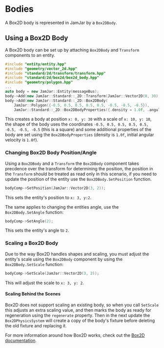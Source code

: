 # Bodies

A Box2D body is represented in JamJar by a `Box2DBody`.

## Using a Box2D Body

A Box2D body can be set up by attaching `Box2DBody` and `Transform` components to an entity.

```c++
#include "entity/entity.hpp"
#include "geometry/vector_2d.hpp"
#include "standard/2d/transform/transform.hpp"
#include "standard/2d/box2d/box2d_body.hpp"
#include "geometry/polygon.hpp"
...
auto body = new JamJar::Entity(messageBus);
body->Add(new JamJar::Standard::_2D::Transform(JamJar::Vector2D(0, 30), JamJar::Vector2D(10, 10)));
body->Add(new JamJar::Standard::_2D::Box2DBody(
    JamJar::Polygon({-0.5, 0.5, 0.5, 0.5, 0.5, -0.5, -0.5, -0.5}),
    JamJar::Standard::_2D::Box2DBodyProperties({.density = 1.0f, .angularVelocity = 1.0f})));
```

This creates a body at position `x: 0, y: 30` with a scale of `x: 10, y: 10`, the shape of the body uses the coordinates
`-0.5, 0.5, 0.5, 0.5, 0.5, -0.5, -0.5, -0.5` (this is a square) and some additional properties of the body are set using
the `Box2DBodyProperties` (density is `1.0f`, initial angular velocity is `1.0f`).

### Changing Box2D Body Position/Angle

Using a `Box2DBody` and a `Transform` the `Box2DBody` component takes precdence over the transform for determining
the position, the position in the `Transform` should be treated as read only in this scenario, if you need to update
the position of the entity use the `Box2DBody.SetPosition` function.

```c++
bodyComp->SetPosition(JamJar::Vector2D(3, 2));
```

This sets the entity's position to `x: 3, y:2`.

The same applies to changing the entities angle, use the `Box2DBody.SetAngle` function:

```c++
bodyComp->SetAngle(2);
```

This sets the entity's angle to `2`.

### Scaling a Box2D Body

Due to the way Box2D handles shapes and scaling, you must adjust the entity's scale using the `Box2DBody` component by
using the `Box2DBody.SetScale` function:

```c++
bodyComp->SetScale(JamJar::Vector2D(3, 2));
```

This will adjust the scale to `x: 3, y: 2`.

#### Scaling Behind the Scenes

Box2D does not support scaling an existing body, so when you call `SetScale` this adjusts an extra scaling value, and
then marks the body as ready for regeneration using the `regenerate` property. Then in the next update the
`Box2DPhysicsSystem` will create a copy of the body's fixture before deleting the old fixture and replacing it.

For more information around how Box2D works, check out the [Box2D
documentation](https://box2d.org/documentation/index.html).
